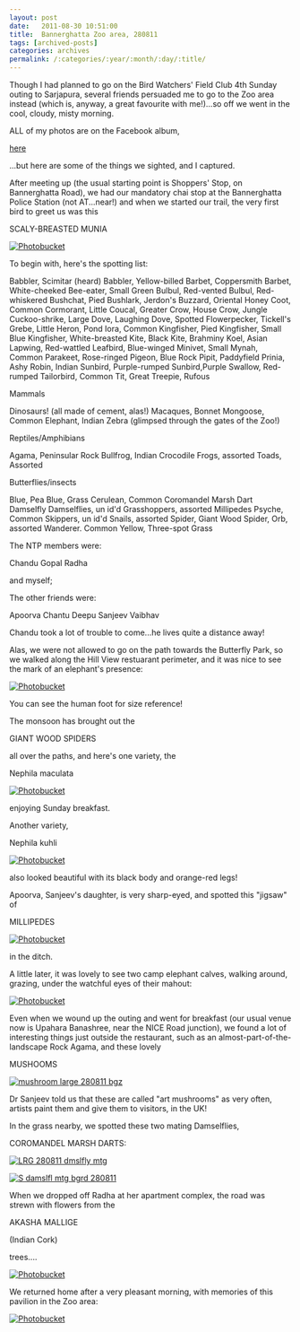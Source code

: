 ```yaml
---
layout: post
date:	2011-08-30 10:51:00
title:  Bannerghatta Zoo area, 280811
tags: [archived-posts]
categories: archives
permalink: /:categories/:year/:month/:day/:title/
---
```

Though I had planned to go on the Bird Watchers' Field Club 4th Sunday outing to Sarjapura, several friends persuaded me to go to the Zoo area instead (which is, anyway, a great favourite with me!)...so off we went in the cool, cloudy, misty morning. 

ALL of my photos are on the Facebook album, 

<a href="http://www.facebook.com/media/set/?set=a.10150277690553878.345134.587058877&amp;type=1"> here </a>

...but here are some of the things we sighted, and I captured.


After meeting up (the usual starting point is Shoppers' Stop, on Bannerghatta Road), we had our mandatory chai stop at the Bannerghatta Police Station (not AT...near!) and when we started our trail, the very first bird to greet us was this

SCALY-BREASTED MUNIA



<a href="http://s1142.photobucket.com/albums/n602/Deepapctrsglr/?action=view&amp;current=IMG_6507-1.jpg" target="_blank"><img src="http://i1142.photobucket.com/albums/n602/Deepapctrsglr/IMG_6507-1.jpg" border="0" alt="Photobucket"></a>

<lj-cut text="a few other things....">

To begin with, here's the spotting list:

Babbler, Scimitar (heard)
Babbler, Yellow-billed
Barbet, Coppersmith
Barbet, White-cheeked
Bee-eater, Small Green
Bulbul, Red-vented
Bulbul, Red-whiskered
Bushchat, Pied
Bushlark, Jerdon's
Buzzard, Oriental Honey
Coot, Common
Cormorant, Little
Coucal, Greater
Crow, House
Crow, Jungle
Cuckoo-shrike, Large
Dove, Laughing
Dove, Spotted
Flowerpecker, Tickell's
Grebe, Little
Heron, Pond
Iora, Common
Kingfisher, Pied
Kingfisher, Small Blue
Kingfisher, White-breasted
Kite, Black
Kite, Brahminy
Koel, Asian
Lapwing, Red-wattled
Leafbird, Blue-winged
Minivet, Small
Mynah, Common
Parakeet, Rose-ringed
Pigeon, Blue Rock
Pipit, Paddyfield
Prinia, Ashy
Robin, Indian
Sunbird, Purple-rumped
Sunbird,Purple
Swallow, Red-rumped
Tailorbird, Common
Tit, Great
Treepie, Rufous

Mammals

Dinosaurs! (all made of cement, alas!)
Macaques, Bonnet
Mongoose, Common
Elephant, Indian
Zebra (glimpsed through the gates of the Zoo!)

Reptiles/Amphibians

Agama, Peninsular Rock
Bullfrog, Indian
Crocodile
Frogs, assorted
Toads, Assorted

Butterflies/insects

Blue, Pea
Blue, Grass
Cerulean, Common
Coromandel Marsh Dart Damselfly
Damselflies, un id'd
Grasshoppers, assorted
Millipedes
Psyche, Common
Skippers, un id'd
Snails, assorted
Spider, Giant Wood
Spider, Orb, assorted
Wanderer. Common
Yellow, Three-spot Grass

The NTP members were:


Chandu
Gopal
Radha

and myself;

The other friends were:

Apoorva
Chantu
Deepu
Sanjeev
Vaibhav


Chandu  took a lot of trouble to come...he lives quite a distance away!




Alas, we were not allowed to go on the path towards the Butterfly Park, so we walked along the Hill View restuarant perimeter, and it was nice to see the mark of an elephant's presence:



<a href="http://s1142.photobucket.com/albums/n602/Deepapctrsglr/?action=view&amp;current=IMG_6515.jpg" target="_blank"><img src="http://i1142.photobucket.com/albums/n602/Deepapctrsglr/IMG_6515.jpg" border="0" alt="Photobucket"></a>

You can see the human foot for size reference!

The monsoon has brought out the 

GIANT WOOD SPIDERS

all over the paths, and here's one variety, the

Nephila maculata

<a href="http://s1142.photobucket.com/albums/n602/Deepapctrsglr/?action=view&amp;current=IMG_6524-1.jpg" target="_blank"><img src="http://i1142.photobucket.com/albums/n602/Deepapctrsglr/IMG_6524-1.jpg" border="0" alt="Photobucket"></a>


enjoying Sunday breakfast.


Another variety,


Nephila kuhli



<a href="http://s1142.photobucket.com/albums/n602/Deepapctrsglr/?action=view&amp;current=IMG_6543-1.jpg" target="_blank"><img src="http://i1142.photobucket.com/albums/n602/Deepapctrsglr/IMG_6543-1.jpg" border="0" alt="Photobucket"></a>


also looked beautiful with its black body and orange-red legs!


Apoorva, Sanjeev's daughter, is very sharp-eyed, and spotted this "jigsaw" of

MILLIPEDES



<a href="http://s1142.photobucket.com/albums/n602/Deepapctrsglr/?action=view&amp;current=IMG_6574-2.jpg" target="_blank"><img src="http://i1142.photobucket.com/albums/n602/Deepapctrsglr/IMG_6574-2.jpg" border="0" alt="Photobucket"></a>

in the ditch.


A little later, it was lovely to see two camp elephant calves, walking around, grazing, under the watchful eyes of their mahout:


<a href="http://s1142.photobucket.com/albums/n602/Deepapctrsglr/?action=view&amp;current=IMG_6584.jpg" target="_blank"><img src="http://i1142.photobucket.com/albums/n602/Deepapctrsglr/IMG_6584.jpg" border="0" alt="Photobucket"></a>

Even when we wound up the outing and went for breakfast (our usual venue now is Upahara Banashree, near the NICE Road junction), we found a lot of interesting things just outside the restaurant, such as an almost-part-of-the-landscape Rock Agama, and these lovely

MUSHOOMS

<a href="http://s1142.photobucket.com/albums/n602/Deepapctrsglr/?action=view&amp;current=IMG_6610.jpg" target="_blank"><img src="http://i1142.photobucket.com/albums/n602/Deepapctrsglr/IMG_6610.jpg" border="0" alt="mushroom large 280811 bgz"></a>


Dr Sanjeev told us that these are called "art mushrooms" as very often, artists paint them and give them to visitors, in the UK!

In the grass nearby, we spotted these two mating Damselflies,

COROMANDEL MARSH DARTS:



<a href="http://s1142.photobucket.com/albums/n602/Deepapctrsglr/?action=view&amp;current=IMG_6626.jpg" target="_blank"><img src="http://i1142.photobucket.com/albums/n602/Deepapctrsglr/IMG_6626.jpg" border="0" alt="LRG 280811 dmslfly mtg"></a>

<a href="http://s1142.photobucket.com/albums/n602/Deepapctrsglr/?action=view&amp;current=IMG_6624.jpg" target="_blank"><img src="http://i1142.photobucket.com/albums/n602/Deepapctrsglr/IMG_6624.jpg" border="0" alt="S damslfl mtg bgrd 280811"></a>

When we dropped off Radha at her apartment complex, the road was strewn with flowers from the


AKASHA MALLIGE


(Indian Cork)

trees....




<a href="http://s1142.photobucket.com/albums/n602/Deepapctrsglr/?action=view&amp;current=IMG_6631.jpg" target="_blank"><img src="http://i1142.photobucket.com/albums/n602/Deepapctrsglr/IMG_6631.jpg" border="0" alt="Photobucket"></a>


<lj-cut>


We returned home after a very pleasant morning, with memories of this pavilion in the Zoo area:



<a href="http://s1142.photobucket.com/albums/n602/Deepapctrsglr/?action=view&amp;current=IMG_6589-2.jpg" target="_blank"><img src="http://i1142.photobucket.com/albums/n602/Deepapctrsglr/IMG_6589-2.jpg" border="0" alt="Photobucket"></a>
